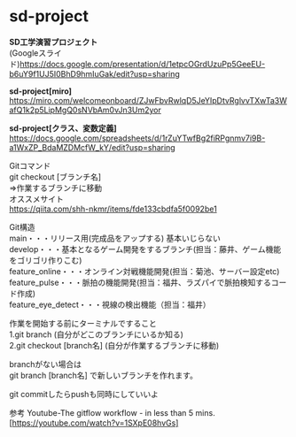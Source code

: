 # sd-project
**SD工学演習プロジェクト**  
(Googleスライド)<https://docs.google.com/presentation/d/1etpcOGrdUzuPp5GeeEU-b6uY9f1UJ5I0BhD9hmIuGak/edit?usp=sharing>

**sd-project[miro]**
<https://miro.com/welcomeonboard/ZJwFbvRwlqD5JeYIpDtvRglvvTXwTa3WafQ1k2p5LipMgQ0sNVbAm0vJn3Um2yor>

**sd-project[クラス、変数定義]**
<https://docs.google.com/spreadsheets/d/1rZuYTwfBg2fiRPgnmv7i9B-a1WxZP_BdaMZDMcfW_kY/edit?usp=sharing>

Gitコマンド  
git checkout [ブランチ名]  
⇒作業するブランチに移動  
オススメサイト  
<https://qiita.com/shh-nkmr/items/fde133cbdfa5f0092be1>


Git構造  
main・・・リリース用(完成品をアップする) 基本いじらない  
develop・・・基本となるゲーム開発をするブランチ(担当：藤井、ゲーム機能をゴリゴリ作りこむ)  
  feature_online・・・オンライン対戦機能開発(担当：菊池、サーバー設定etc)  
  feature_pulse・・・脈拍の機能開発(担当：福井、ラズパイで脈拍検知するコード作成)  
  feature_eye_detect・・・視線の検出機能（担当：福井）  

作業を開始する前にターミナルですること  
1.git branch (自分がどこのブランチにいるか知る)  
2.git checkout [branch名] (自分が作業するブランチに移動)   

branchがない場合は  
git branch [branch名] で新しいブランチを作れます。  

git commitしたらpushも同時にしていいよ  

 参考 Youtube-The gitflow workflow - in less than 5 mins.  
 [https://youtube.com/watch?v=1SXpE08hvGs]
